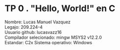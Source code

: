 # TP 0 . "Hello, World!" en C
Nombre: Lucas Manuel Vazquez   
Legajo: 209.224-4  
Usuario github: lucasvazz16  
Compilador selecionado: mingw MSYS2 v12.2.0  
Estandar: C2x
Sistema operativo: Windows
